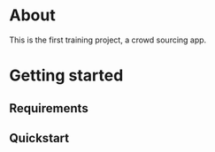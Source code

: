 

# About 

This is the first training project, a crowd sourcing app.

# Getting started

## Requirements

## Quickstart